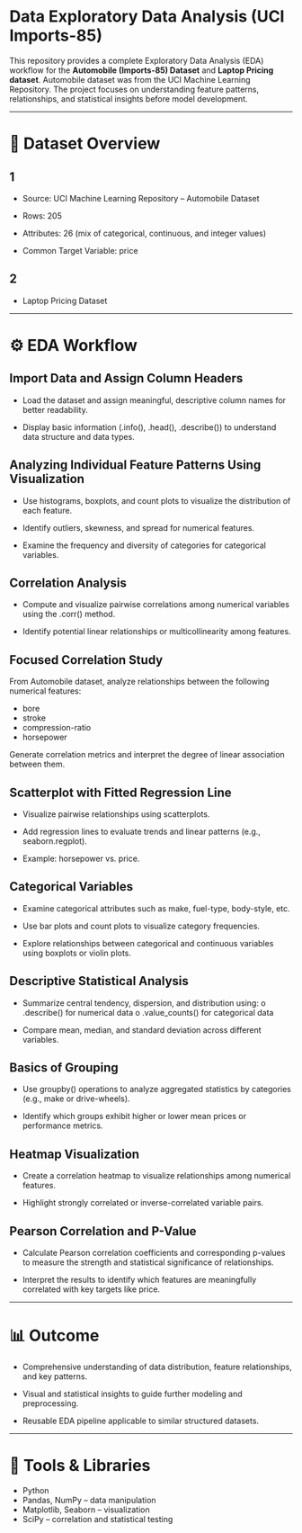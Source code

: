 # Data Exploratory Data Analysis (UCI Imports-85)
This repository provides a complete Exploratory Data Analysis (EDA) workflow for the **Automobile (Imports-85) Dataset** and **Laptop Pricing dataset**. 
Automobile dataset was from the UCI Machine Learning Repository.
The project focuses on understanding feature patterns, relationships, and statistical insights before model development.
________________________________________
# 📌 **Dataset Overview**
## 1

- Source: UCI Machine Learning Repository – Automobile Dataset

- Rows: 205

- Attributes: 26 (mix of categorical, continuous, and integer values)

- Common Target Variable: price

## 2
- Laptop Pricing Dataset
________________________________________
# ⚙️ **EDA Workflow**

## Import Data and Assign Column Headers

- Load the dataset and assign meaningful, descriptive column names for better readability.

- Display basic information (.info(), .head(), .describe()) to understand data structure and data types.


## Analyzing Individual Feature Patterns Using Visualization

- Use histograms, boxplots, and count plots to visualize the distribution of each feature.

- Identify outliers, skewness, and spread for numerical features.

- Examine the frequency and diversity of categories for categorical variables.


## Correlation Analysis
   
- Compute and visualize pairwise correlations among numerical variables using the .corr() method.

- Identify potential linear relationships or multicollinearity among features.


## Focused Correlation Study
   
From Automobile dataset, analyze relationships between the following numerical features:

- bore
- stroke
- compression-ratio
- horsepower

Generate correlation metrics and interpret the degree of linear association between them.


## Scatterplot with Fitted Regression Line
   
- Visualize pairwise relationships using scatterplots.

- Add regression lines to evaluate trends and linear patterns (e.g., seaborn.regplot).

- Example: horsepower vs. price.


## Categorical Variables
   
- Examine categorical attributes such as make, fuel-type, body-style, etc.

- Use bar plots and count plots to visualize category frequencies.

- Explore relationships between categorical and continuous variables using boxplots or violin plots.


## Descriptive Statistical Analysis
   
- Summarize central tendency, dispersion, and distribution using:
o	.describe() for numerical data
o	.value_counts() for categorical data

- Compare mean, median, and standard deviation across different variables.


## Basics of Grouping
   
- Use groupby() operations to analyze aggregated statistics by categories (e.g., make or drive-wheels).

- Identify which groups exhibit higher or lower mean prices or performance metrics.


## Heatmap Visualization
    
- Create a correlation heatmap to visualize relationships among numerical features.

- Highlight strongly correlated or inverse-correlated variable pairs.


## Pearson Correlation and P-Value
    
- Calculate Pearson correlation coefficients and corresponding p-values to measure the strength and statistical significance of relationships.

- Interpret the results to identify which features are meaningfully correlated with key targets like price.

________________________________________
# 📊 **Outcome**

- Comprehensive understanding of data distribution, feature relationships, and key patterns.

- Visual and statistical insights to guide further modeling and preprocessing.

- Reusable EDA pipeline applicable to similar structured datasets.
________________________________________
# 🧰 **Tools & Libraries**

- Python
- Pandas, NumPy – data manipulation
- Matplotlib, Seaborn – visualization
- SciPy – correlation and statistical testing
